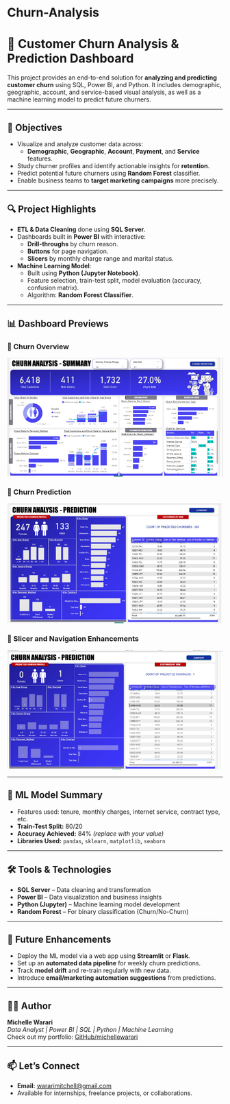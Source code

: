 # Churn-Analysis
# 🔁 Customer Churn Analysis & Prediction Dashboard

This project provides an end-to-end solution for **analyzing and predicting customer churn** using SQL, Power BI, and Python. It includes demographic, geographic, account, and service-based visual analysis, as well as a machine learning model to predict future churners.

---

## 🎯 Objectives

- Visualize and analyze customer data across:
  - **Demographic**, **Geographic**, **Account**, **Payment**, and **Service** features.
- Study churner profiles and identify actionable insights for **retention**.
- Predict potential future churners using **Random Forest** classifier.
- Enable business teams to **target marketing campaigns** more precisely.

---

## 🔍 Project Highlights

- **ETL & Data Cleaning** done using **SQL Server**.
- Dashboards built in **Power BI** with interactive:
  - **Drill-throughs** by churn reason.
  - **Buttons** for page navigation.
  - **Slicers** by monthly charge range and marital status.
- **Machine Learning Model**:
  - Built using **Python (Jupyter Notebook)**.
  - Feature selection, train-test split, model evaluation (accuracy, confusion matrix).
  - Algorithm: **Random Forest Classifier**.

---

## 📊 Dashboard Previews

### 🔹 Churn Overview
![Churn Dashboard](images/ChurnDashboard1.PNG)

### 🔹 Churn Prediction
![Drill-through](images/ChurnDashboard2.png)

### 🔹 Slicer and Navigation Enhancements
![Slicers and Navigation](images/ChurnDashboard3.PNG)

---

## 🧠 ML Model Summary

- Features used: tenure, monthly charges, internet service, contract type, etc.
- **Train-Test Split:** 80/20
- **Accuracy Achieved:** 84% *(replace with your value)*
- **Libraries Used:** `pandas`, `sklearn`, `matplotlib`, `seaborn`


---

## 🛠️ Tools & Technologies

- **SQL Server** – Data cleaning and transformation
- **Power BI** – Data visualization and business insights
- **Python (Jupyter)** – Machine learning model development
- **Random Forest** – For binary classification (Churn/No-Churn)

---

## 🚀 Future Enhancements

- Deploy the ML model via a web app using **Streamlit** or **Flask**.
- Set up an **automated data pipeline** for weekly churn predictions.
- Track **model drift** and re-train regularly with new data.
- Introduce **email/marketing automation suggestions** from predictions.

---

## 🙋‍♀️ Author

**Michelle Warari**  
_Data Analyst | Power BI | SQL | Python | Machine Learning_  
Check out my portfolio: [GitHub/michellewarari](https://github.com/michellewarari)

---

## 📫 Let’s Connect
- **Email:** wararimitchell@gmail.com  
- Available for internships, freelance projects, or collaborations.


